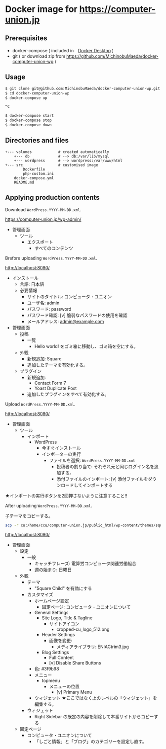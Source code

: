 # Docker image for <https://computer-union.jp>

## Prerequisites

- docker-compose ( included in　[Docker Desktop](https://www.docker.com/products/docker-desktop/) )
- git ( or download zip from <https://github.com/MichinobuMaeda/docker-computer-union-wp> )

## Usage

```bash
$ git clone git@github.com:MichinobuMaeda/docker-computer-union-wp.git
$ cd docker-computer-union-wp
$ docker-compose up

^C

$ docker-compose start
$ docker-compose stop
$ docker-compose down
```

## Directories and files

```text
+--- volumes            # created automatically
    +--- db             # --> db:/var/lib/mysql
    +--- wordpress      # --> wordpress:/var/www/html
+--- src                # customised image
        Dockerfile
        php-custom.ini
    docker-compose.yml
    README.md
```

## Applying production contents

Download ``WordPress.YYYY-MM-DD.xml``.

<https://computer-union.jp/wp-admin/>

- 管理画面
    - ツール
        - エクスポート
            - すべてのコンテンツ

Brefore uploading ``WordPress.YYYY-MM-DD.xml``.

<http://localhost:8080/>

- インストール
    - 言語: 日本語
    - 必要情報
        - サイトのタイトル: コンピュータ・ユニオン
        - ユーザ名: admin
        - パスワード: password
        - パスワード確認: [v] 脆弱なパスワードの使用を確認
        - メールアドレス: admin@example.com
- 管理画面
    - 投稿
        - 一覧
            - Hello world! をゴミ箱に移動し、ゴミ箱を空にする。
    - 外観
        - 新規追加: Square
        - 追加したテーマを有効化する。
    - プラグイン
        - 新規追加:
            - Contact Form 7
            - Yoast Duplicate Post
        - 追加したプラグインをすべて有効化する。

Upload ``WordPress.YYYY-MM-DD.xml``.

<http://localhost:8080/>

- 管理画面
    - ツール
        - インポート
            - WordPress
                - 今すぐインストール
                - インポーターの実行
                    - ファイルを選択: ``WordPress.YYYY-MM-DD.xml``
                        - 投稿者の割り当て: それぞれ元と同じログイン名を追加する。
                        - 添付ファイルのインポート: [v] 添付ファイルをダウンロードしてインポートする

★インポートの実行ボタンを2回押さないように注意すること!!

After uploading ``WordPress.YYYY-MM-DD.xml``.

子テーマをコピーする。

```bash
scp -r cu:/home/ccu/computer-union.jp/public_html/wp-content/themes/square-child volumes/wordpress/wp-content/themes/
```

<http://localhost:8080/>

- 管理画面
    - 設定
        - 一般
            - キャッチフレーズ: 電算労コンピュータ関連労働組合
            - 週の始まり: 日曜日
    - 外観
        - テーマ
            - "Square Child" を有効にする
        - カスタマイズ
            - ホームページ設定
                - 固定ページ: コンピュータ・ユニオンについて
            - General Settings
                - Site Logo, Title & Tagline
                    - サイトアイコン
                        - cropped-cu_logo_512.png
                - Header Settings
                    - 画像を変更:
                        - メディアライブラリ: ENIACtrim3.jpg
                - Blog Settings
                    - Full Content
                    - [v] Disable Share Buttons
            - 色: #3f9b98
            - メニュー
                - topmenu
                    - メニューの位置
                        - [v] Primary Menu
            - ウィジェット ★ここではなく上のレベルの「ウィジェット」を編集する。
        - ウィジェット
            - Right Sidebar の既定の内容を削除して本番サイトからコピーする
    - 固定ページ
        - コンピュータ・ユニオンについて
            - 「しごと情報」と「ブログ」のカテゴリーを設定し直す。
